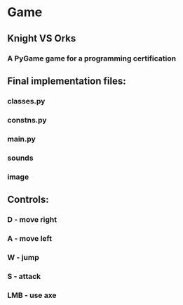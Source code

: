 # Game
## Knight VS Orks
### A PyGame game for a programming certification
## Final implementation files:
### classes.py
### constns.py
### main.py
### sounds
### image
## Controls:
### D - move right
### A - move left
### W - jump
### S - attack
### LMB - use axe
